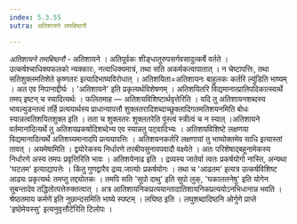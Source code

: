 ```yaml
---
index: 5.3.55
sutra: अतिशायने तमबिष्ठनौ

---
```

_अतिशायने तमबिष्ठनौ_ - अतिशायने । अतिपूर्वकः शीङ्धातुरुपसर्गवसादुत्कर्षे वर्तते । उत्कर्षश्चाधिक्यफलको न्यक्कारः, नत्वाधिक्यमात्रं, तथा सति अकर्मकत्वापातात् । न चेष्टापत्तिः, तथा सतिशुक्लमतिशेते कृष्णतरः॑ इत्यादिभाष्यविरोधात् । अतिशयिता=अतिशायनः बाहुलकः कर्तरि ल्यु॑डिति भाष्यम् । अत एव निपानाद्दीर्घः । 'अतिशायने' इति प्रकृत्यर्थविशेषणम् । अतिशयितरि विद्यमानात्प्रातिपदिकात्स्वार्थे तमप् इष्टन् च स्यादित्यर्थः । फलितमाह — अतिशयविशिष्टार्थवृत्तेरिति । यदि तु अतिशायनशब्दस्य भावल्युडन्तत्वं तर्हि प्रत्ययार्थस्य प्राधान्यापत्तौ शुक्लतरादिशब्दाच्छुक्लादिगतमतिशयनमिति बोधः स्यान्नत्वतिशयितशुक्ल इति । तता च शुक्लतरः शुक्लतरेति पुंस्त्वं स्त्रीत्वं च न स्यात् ।अतिशायने वर्तमाना॑दित्यर्थे तु अतिशयप्रकर्षादिशब्देभ्य एव स्यान्नतु पट्वादिभ्यः । अतिशयविशिष्टे लक्षणया विद्यमानादित्यर्थे अतिशय्यमानादपि प्रत्ययापत्तिः । अतिशयनकर्तरि लक्षणायां तु भाष्योक्तमेव साधि इत्यास्तां तावत् । अयमेषामिति । द्वयोरेकस्य निर्धारणे तरबीयसुनावपवादौ वक्ष्येते । अतः परिशेषाद्बहूनामेकस्य निर्धारणे अस्य तमपः प्रवृत्तिरिति भावः । अतिशयेनाढ इति । द्रव्यस्य जातेर्वा त्वतः प्रकर्षयोगो नास्ति, अन्यथा 'घटतम' इत्याद्यापत्तेः । किंतु गुणद्वारैव द्रव्य.जात्योः प्रकर्षयोगः । तथा च 'आढतम' इत्यत्र उत्कर्षविशिष्ट आढ्यः प्रकृत्यर्थः तमप्तु तद्द्योतकः । तमपि सति 'सुपो दाथु' इति सुपो लुक्, 'घकालतनेषु' इति योगेन सुबन्तादेव तद्धितोत्पत्तेरुक्तत्वात् । अत्र आतिशायनिकप्रत्ययान्तादातिशायनिकप्रत्ययोऽनभिधानान्न भवति ।श्रेष्ठतमाय कर्मणे॑ इति नुछान्दसमिति भाष्ये स्पष्टम् । लघिष्ठ इति । लघुशब्दादिष्ठनि ओर्गुणे प्राप्ते 'इष्ठेमेयस्सु' इत्यनुवृत्तौटे॑रिति टिलोपः ।